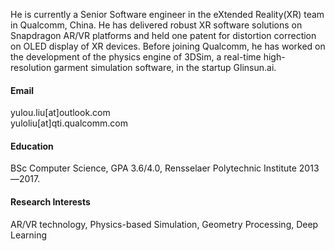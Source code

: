 He is currently a Senior Software engineer in the eXtended Reality(XR) team in Qualcomm, China. He has delivered robust XR software solutions on Snapdragon AR/VR platforms and held one patent for distortion correction on OLED display of XR devices. Before joining Qualcomm, he has worked on the development of the physics engine of 3DSim, a real-time high-resolution garment simulation software, in the startup Glinsun.ai.

#### Email
yulou.liu[at]outlook.com  
yuloliu[at]qti.qualcomm.com

#### Education
BSc Computer Science, GPA 3.6/4.0, Rensselaer Polytechnic Institute 2013—2017.

#### Research Interests
AR/VR technology, Physics-based Simulation, Geometry Processing, Deep Learning